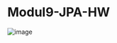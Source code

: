 # Modul9-JPA-HW

![image](https://github.com/serhii-kushnir/Hibernate-JPA/assets/127629681/92af3108-adba-4a64-bfb2-f79410925bf5)
